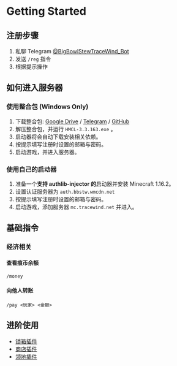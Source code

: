 # Getting Started

## 注册步骤

1. 私聊 Telegram [@BigBowlStewTraceWind_Bot](https://t.me/BigBowlStewTraceWind_Bot)
2. 发送 `/reg` 指令
3. 根据提示操作

## 如何进入服务器

### 使用整合包 (Windows Only)

1. 下载整合包: [Google Drive](https://drive.google.com/file/d/14ryGogyjUbuk7ntqTJavJXFxeQFNk3Ao/view?usp=sharing) / [Telegram](https://t.me/BigBowlStewTraceWind/3) / [GitHub](https://github.com/FoolishTraceWind/big-bowl-stew-wiki/releases/download/Client-1.16.2/BBSTW-1.16.2.zip)
2. 解压整合包，并运行 `HMCL-3.3.163.exe` 。
3. 启动器将会自动下载安装相关依赖。
4. 按提示填写注册时设置的邮箱与密码。
5. 启动游戏，并进入服务器。

### 使用自己的启动器

1. 准备一个<b>支持 authlib-injector 的</b>启动器并安装 Minecraft 1.16.2。
2. 设置认证服务器为 `auth.bbstw.wmcdn.net` 
4. 按提示填写注册时设置的邮箱与密码。
5. 启动游戏，添加服务器 `mc.tracewind.net` 并进入。

## 基础指令

### 经济相关

#### 查看痕币余额

``` 
/money
```

#### 向他人转账

```
/pay <玩家> <金额>
```

## 进阶使用

* [锁箱插件](../LWC/index.md)
* [商店插件](../QuickShop/index.md)
* [领地插件](../Residence/index.md)
